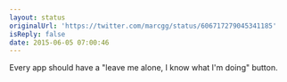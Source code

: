 ```yaml
---
layout: status
originalUrl: 'https://twitter.com/marcgg/status/606717279045341185'
isReply: false
date: 2015-06-05 07:00:46
---
```


Every app should have a "leave me alone, I know what I'm doing" button.
